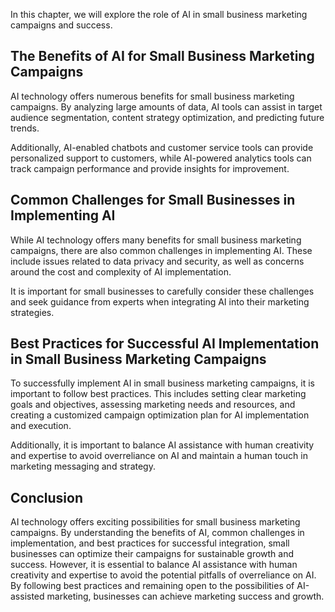 
In this chapter, we will explore the role of AI in small business marketing campaigns and success.

The Benefits of AI for Small Business Marketing Campaigns
---------------------------------------------------------

AI technology offers numerous benefits for small business marketing campaigns. By analyzing large amounts of data, AI tools can assist in target audience segmentation, content strategy optimization, and predicting future trends.

Additionally, AI-enabled chatbots and customer service tools can provide personalized support to customers, while AI-powered analytics tools can track campaign performance and provide insights for improvement.

Common Challenges for Small Businesses in Implementing AI
---------------------------------------------------------

While AI technology offers many benefits for small business marketing campaigns, there are also common challenges in implementing AI. These include issues related to data privacy and security, as well as concerns around the cost and complexity of AI implementation.

It is important for small businesses to carefully consider these challenges and seek guidance from experts when integrating AI into their marketing strategies.

Best Practices for Successful AI Implementation in Small Business Marketing Campaigns
-------------------------------------------------------------------------------------

To successfully implement AI in small business marketing campaigns, it is important to follow best practices. This includes setting clear marketing goals and objectives, assessing marketing needs and resources, and creating a customized campaign optimization plan for AI implementation and execution.

Additionally, it is important to balance AI assistance with human creativity and expertise to avoid overreliance on AI and maintain a human touch in marketing messaging and strategy.

Conclusion
----------

AI technology offers exciting possibilities for small business marketing campaigns. By understanding the benefits of AI, common challenges in implementation, and best practices for successful integration, small businesses can optimize their campaigns for sustainable growth and success. However, it is essential to balance AI assistance with human creativity and expertise to avoid the potential pitfalls of overreliance on AI. By following best practices and remaining open to the possibilities of AI-assisted marketing, businesses can achieve marketing success and growth.
